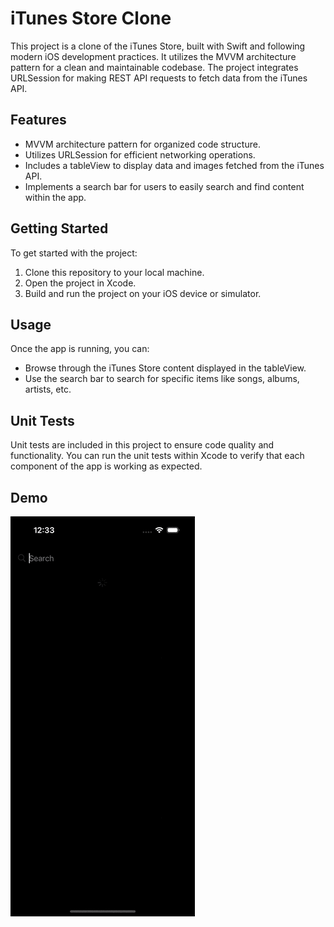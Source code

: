 # iTunes Store Clone

This project is a clone of the iTunes Store, built with Swift and following modern iOS development practices. It utilizes the MVVM architecture pattern for a clean and maintainable codebase. The project integrates URLSession for making REST API requests to fetch data from the iTunes API.

## Features

- MVVM architecture pattern for organized code structure.
- Utilizes URLSession for efficient networking operations.
- Includes a tableView to display data and images fetched from the iTunes API.
- Implements a search bar for users to easily search and find content within the app.

## Getting Started

To get started with the project:

1. Clone this repository to your local machine.
2. Open the project in Xcode.
3. Build and run the project on your iOS device or simulator.

## Usage

Once the app is running, you can:

- Browse through the iTunes Store content displayed in the tableView.
- Use the search bar to search for specific items like songs, albums, artists, etc.

## Unit Tests

Unit tests are included in this project to ensure code quality and functionality. You can run the unit tests within Xcode to verify that each component of the app is working as expected.

## Demo

![Demo](https://github.com/slinny/MVVM/blob/0fdcf628d87be82ffd0392dc4f84f0fc8121977a/iTunes%20Clone.gif)
